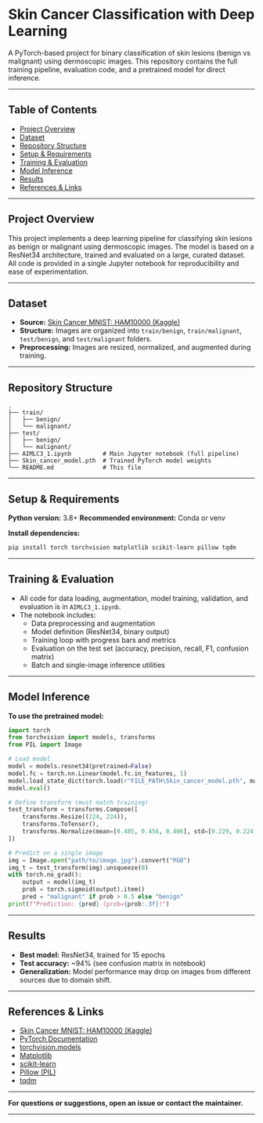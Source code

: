 # Skin Cancer Classification with Deep Learning

A PyTorch-based project for binary classification of skin lesions (benign vs malignant) using dermoscopic images.
This repository contains the full training pipeline, evaluation code, and a pretrained model for direct inference.

***

## Table of Contents

- [Project Overview](#project-overview)
- [Dataset](#dataset)
- [Repository Structure](#repository-structure)
- [Setup \& Requirements](#setup--requirements)
- [Training \& Evaluation](#training--evaluation)
- [Model Inference](#model-inference)
- [Results](#results)
- [References \& Links](#references--links)

***

## Project Overview

This project implements a deep learning pipeline for classifying skin lesions as benign or malignant using dermoscopic images.
The model is based on a ResNet34 architecture, trained and evaluated on a large, curated dataset.
All code is provided in a single Jupyter notebook for reproducibility and ease of experimentation.

***

## Dataset

- **Source:** [Skin Cancer MNIST: HAM10000 (Kaggle)](https://www.kaggle.com/datasets/kmader/skin-cancer-mnist-ham10000)
- **Structure:** Images are organized into `train/benign`, `train/malignant`, `test/benign`, and `test/malignant` folders.
- **Preprocessing:** Images are resized, normalized, and augmented during training.

***

## Repository Structure

```
.
├── train/
│   ├── benign/
│   └── malignant/
├── test/
│   ├── benign/
│   └── malignant/
├── AIMLC3_1.ipynb         # Main Jupyter notebook (full pipeline)
├── Skin_cancer_model.pth  # Trained PyTorch model weights
└── README.md              # This file
```


***

## Setup \& Requirements

**Python version:** 3.8+
**Recommended environment:** Conda or venv

**Install dependencies:**

```bash
pip install torch torchvision matplotlib scikit-learn pillow tqdm
```


***

## Training \& Evaluation

- All code for data loading, augmentation, model training, validation, and evaluation is in `AIMLC3_1.ipynb`.
- The notebook includes:
    - Data preprocessing and augmentation
    - Model definition (ResNet34, binary output)
    - Training loop with progress bars and metrics
    - Evaluation on the test set (accuracy, precision, recall, F1, confusion matrix)
    - Batch and single-image inference utilities

***

## Model Inference

**To use the pretrained model:**

```python
import torch
from torchvision import models, transforms
from PIL import Image

# Load model
model = models.resnet34(pretrained=False)
model.fc = torch.nn.Linear(model.fc.in_features, 1)
model.load_state_dict(torch.load(r"FILE_PATH\Skin_cancer_model.pth", map_location='cpu'))
model.eval()

# Define transform (must match training)
test_transform = transforms.Compose([
    transforms.Resize((224, 224)),
    transforms.ToTensor(),
    transforms.Normalize(mean=[0.485, 0.456, 0.406], std=[0.229, 0.224, 0.225]),
])

# Predict on a single image
img = Image.open("path/to/image.jpg").convert("RGB")
img_t = test_transform(img).unsqueeze(0)
with torch.no_grad():
    output = model(img_t)
    prob = torch.sigmoid(output).item()
    pred = "malignant" if prob > 0.5 else "benign"
print(f"Prediction: {pred} (prob={prob:.3f})")
```


***

## Results

- **Best model:** ResNet34, trained for 15 epochs
- **Test accuracy:** ~94% (see confusion matrix in notebook)
- **Generalization:** Model performance may drop on images from different sources due to domain shift.

***

## References \& Links

- [Skin Cancer MNIST: HAM10000 (Kaggle)](https://www.kaggle.com/datasets/kmader/skin-cancer-mnist-ham10000)
- [PyTorch Documentation](https://pytorch.org/docs/stable/index.html)
- [torchvision.models](https://pytorch.org/vision/stable/models.html)
- [Matplotlib](https://matplotlib.org/)
- [scikit-learn](https://scikit-learn.org/stable/)
- [Pillow (PIL)](https://pillow.readthedocs.io/en/stable/)
- [tqdm](https://tqdm.github.io/)

***

**For questions or suggestions, open an issue or contact the maintainer.**

***

